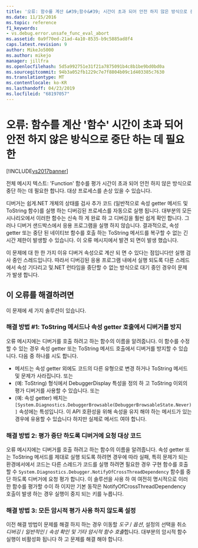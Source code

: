 ```yaml
---
title: '오류: 함수를 계산 &#39;함수&#39; 시간이 초과 되어 안전 하지 않은 방식으로 중단 하는 데 필요한 | Microsoft Docs'
ms.date: 11/15/2016
ms.topic: reference
f1_keywords:
- vs.debug.error.unsafe_func_eval_abort
ms.assetid: 0a9f70ed-21ad-4a10-8535-b9c5885ad8f4
caps.latest.revision: 9
author: MikeJo5000
ms.author: mikejo
manager: jillfra
ms.openlocfilehash: 5d5a992751e31f21a7875091b4c8b1be9bd0bd0a
ms.sourcegitcommit: 94b3a052fb1229c7e7f8804b09c1d403385c7630
ms.translationtype: MT
ms.contentlocale: ko-KR
ms.lasthandoff: 04/23/2019
ms.locfileid: "68197057"
---
```

# <a name="error-evaluating-the-function-39function39-timed-out-and-needed-to-be-aborted-in-an-unsafe-way"></a>오류: 함수를 계산 &#39;함수&#39; 시간이 초과 되어 안전 하지 않은 방식으로 중단 하는 데 필요한
[!INCLUDE[vs2017banner](../includes/vs2017banner.md)]

전체 메시지 텍스트: 'Function' 함수를 평가 시간이 초과 되어 안전 하지 않은 방식으로 중단 하는 데 필요한 합니다. 대상 프로세스를 손상 있을 수 있습니다. 

디버거는 쉽게.NET 개체의 상태를 검사 추가 코드 (일반적으로 속성 getter 메서드 및 ToString 함수)를 실행 하는 디버깅된 프로세스를 자동으로 실행 됩니다. 대부분의 모든 시나리오에서 이러한 함수는 신속 하 게 완료 하 고 디버깅을 훨씬 쉽게 확인 합니다. 그러나 디버거 샌드박스에서 응용 프로그램을 실행 하지 않습니다. 결과적으로, 속성 getter 또는 중단 된 네이티브 함수를 호출 하는 ToString 메서드를 복구할 수 없는 긴 시간 제한이 발생할 수 있습니다. 이 오류 메시지에서 발견 되 면이 발생 했습니다.
 
이 문제에 대 한 한 가지 이유 디버거 속성으로 계산 되 면 수 있다는 점입니다만 실행 검사 중인 스레드입니다. 따라서 디버깅된 응용 프로그램 내에서 실행 되도록 다른 스레드에서 속성 기다리고 및.NET 런타임을 중단할 수 없는 방식으로 대기 중인 경우이 문제가 발생 합니다.
 
## <a name="to-correct-this-error"></a>이 오류를 해결하려면
 
이 문제에 세 가지 솔루션이 있습니다.
 
### <a name="solution-1-prevent-the-debugger-from-calling-the-getter-property-or-tostring-method"></a>해결 방법 #1: ToString 메서드나 속성 getter 호출에서 디버거를 방지
 
오류 메시지에는 디버거를 호출 하려고 하는 함수의 이름을 알려줍니다. 이 함수를 수정할 수 있는 경우 속성 getter 또는 ToString 메서드 호출에서 디버거를 방지할 수 있습니다. 다음 중 하나를 시도 합니다.
 
* 메서드는 속성 getter 외에도 코드의 다른 유형으로 변경 하거나 ToString 메서드 및 문제가 사라집니다.
    또는
* (예: ToString) 형식에서 DebuggerDisplay 특성을 정의 하 고 ToString 이외의 평가 디버거를 사용할 수 있습니다.
    또는
* (예: 속성 getter) 배치는 `[System.Diagnostics.DebuggerBrowsable(DebuggerBrowsableState.Never)]` 속성에는 특성입니다. 이 API 호환성을 위해 속성을 유지 해야 하는 메서드가 있는 경우에 유용할 수 있습니다 하지만 실제로 메서드 여야 합니다.
 
### <a name="solution-2-have-the-target-code-ask-the-debugger-to-abort-the-evaluation"></a>해결 방법 2: 평가 중단 하도록 디버거에 요청 대상 코드
 
오류 메시지에는 디버거를 호출 하려고 하는 함수의 이름을 알려줍니다. 속성 getter 또는 ToString 메서드를 제대로 실행 되도록 하려면 경우에 따라 실패, 특히 문제가 되는 환경에서에서 코드는 다른 스레드가 코드를 실행 하려면 필요한 경우 구현 함수를 호출할 수 `System.Diagnostics.Debugger.NotifyOfCrossThreadDependency` 함수를 중단 하도록 디버거에 요청 평가 합니다. 이 솔루션을 사용 하 여 여전히 명시적으로 이러한 함수를 평가할 수이 하 이지만 기본 동작은 NotifyOfCrossThreadDependency 호출이 발생 하는 경우 실행이 중지 되는 키를 누릅니다.
 
### <a name="solution-3-disable-all-implicit-evaluation"></a>해결 방법 3: 모든 암시적 평가 사용 하지 않도록 설정
 
이전 해결 방법이 문제를 해결 하지 하는 경우 이동할 *도구* / *옵션*, 설정의 선택을 취소 *디버깅*  /   *일반적인* / *속성 확인 및 기타 암시적 함수 호출*합니다. 대부분의 암시적 함수 실행이 비활성화 됩니다 하 고 문제를 해결 해야 합니다.
